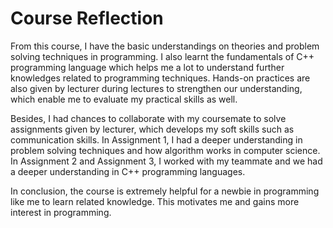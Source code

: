 <h1>Course Reflection</h1>
<p>    From this course, I have the basic understandings on theories and problem solving techniques in programming. I also learnt the fundamentals of C++ programming language which helps me a lot to understand further knowledges related to programming techniques. Hands-on practices are also given by lecturer during lectures to strengthen our understanding, which enable me to evaluate my practical skills as well.</p>

<p>Besides, I had chances to collaborate with my coursemate to solve assignments given by lecturer, which develops my soft skills such as communication skills. In Assignment 1, I had a deeper understanding in problem solving techniques and how algorithm works in computer science. In Assignment 2 and Assignment 3, I worked with my teammate and we had a deeper understanding in C++ programming languages. </p>

<p>In conclusion, the course is extremely helpful for a newbie in programming like me to learn related knowledge. This motivates me and gains more interest in programming.</p>
